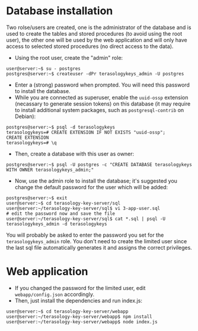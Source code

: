 # Database installation
Two rolse/users are created, one is the administrator of the database and is used to create the tables and stored procedures (to avoid using the root user), the other one will be used by the web application and will only have access to selected stored procedures (no direct access to the data).
* Using the root user, create the "admin" role:
```
user@server:~$ su - postgres
postgres@server:~$ createuser -dPr terasologykeys_admin -U postgres
```
* Enter a (strong) password when prompted. You will need this password to install the database.
* While you are connected as superuser, enable the `uuid-ossp` extension (necassary to generate session tokens) on this database (it may require to install additional system packages, such as `postgresql-contrib` on Debian):
```
postgres@server:~$ psql -d terasologykeys
terasologykeys=# CREATE EXTENSION IF NOT EXISTS "uuid-ossp";
CREATE EXTENSION
terasologykeys=# \q
```
* Then, create a database with this user as owner:
```
postgres@server:~$ psql -U postgres -c "CREATE DATABASE terasologykeys WITH OWNER terasologykeys_admin;"
```
* Now, use the admin role to install the database; it's suggested you change the default password for the user which will be added:
```
postgres@server:~$ exit
user@server:~$ cd terasology-key-server/sql
user@server:~/terasology-key-server/sql$ vi 3-app-user.sql
# edit the password now and save the file
user@server:~/terasology-key-server/sql$ cat *.sql | psql -U terasologykeys_admin -d terasologykeys
```
You will probably be asked to enter the password you set for the `terasologykeys_admin` role. You don't need to create the limited user since the last sql file automatically generates it and assigns the correct privileges.

# Web application
* If you changed the password for the limited user, edit `webapp/config.json` accordingly.
* Then, just install the dependencies and run index.js:
```
user@server:~$ cd terasology-key-server/webapp
user@server:~/terasology-key-server/webapp$ npm install
user@server:~/terasology-key-server/webapp$ node index.js
```
